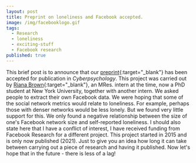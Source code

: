 ```yaml
---
layout: post
title: Preprint on loneliness and Facebook accepted.
image: /img/facebooklogo.gif
tags:
  - Research
  - loneliness
  - exciting-stuff
  - Facebook research
published: true
---
```


This brief post is to announce that our [preprint](https://doi.org/10.17605/OSF.IO/S2KYA){:target="_blank"} has been accepted for publication in _Cyberpsychology_. This project was carried out by [Riana Brown](https://wp.nyu.edu/craiglab/aboutus){:target="_blank"}, an MRes. intern at the time, now a PhD student at New York University, together with another intern. We asked people to extract their own Facebook data. We were hoping that some of the social network metrics would relate to loneliness. For example, perhaps those with denser networks would be less lonely. But we found very little support for this. We only found a negative relationship between the size of one's Facebook network size and self-reported loneliness. I should also state here that I have a conflict of interest, I have received funding from Facebook Research for a different project. This project started in 2015 and is only now published (2021). Just to give you an idea how long it can take between carrying out a piece of research and having it published. Now let's hope that in the future - there is less of a lag! 
